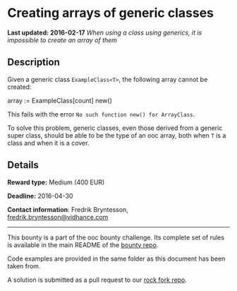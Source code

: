 # Creating arrays of generic classes
**Last updated: 2016-02-17**
*When using a class using generics, it is impossible to create an array of them*

## Description
Given a generic class `ExampleClass<T>`, the following array cannot be created:

array := ExampleClass<Type>[count] new()

This fails with the error `No such function new() for ArrayClass`.

To solve this problem, generic classes, even those derived from a generic super class, should be able to be the type of an ooc array, both when `T` is a class and when it is a cover.

## Details
**Reward type:** Medium (400 EUR)

**Deadline:** 2016-04-30

**Contact information**: Fredrik Bryntesson, [fredrik.bryntesson@vidhance.com](mailto:fredrik.bryntesson@vidhance.com)

---

This bounty is a part of the ooc bounty challenge. Its complete set of rules is available in the main README of the [bounty repo](https://github.com/magic-lang/bounty).

Code examples are provided in the same folder as this document has been taken from.

A solution is submitted as a pull request to our [rock fork repo](https://github.com/magic-lang/rock).
